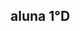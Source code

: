 ## aluna 1°D

<!--
**Gabrielydangui/Gabrielydangui** is a ✨ _special_ ✨ repository because its `README.md` (this file) appears on your GitHub profile.



